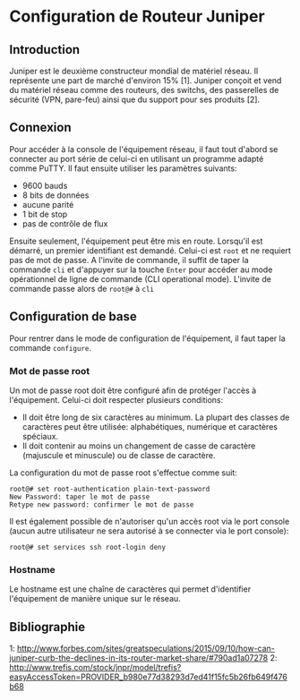 <head><link rel="stylesheet" type="text/css" href="./style.css"></head>

<!-- https://www.juniper.net/techpubs/en_US/junos15.1/topics/task/configuration/root-password.html -->

# Configuration de Routeur Juniper

## Introduction
Juniper est le deuxième constructeur mondial de matériel réseau. Il représente
une part de marché d'environ 15% [1]. Juniper conçoit et vend du matériel réseau
comme des routeurs, des switchs, des passerelles de sécurité (VPN, pare-feu)
ainsi que du support pour ses produits [2].

## Connexion
Pour accéder à la console de l'équipement réseau, il faut tout d'abord se
connecter au port série de celui-ci en utilisant un programme adapté comme
PuTTY. Il faut ensuite utiliser les paramètres suivants:

* 9600 bauds
* 8 bits de données
* aucune parité
* 1 bit de stop
* pas de contrôle de flux

Ensuite seulement, l'équipement peut être mis en route. Lorsqu'il est démarré,
un premier identifiant est demandé. Celui-ci est `root` et ne requiert pas de
mot de passe.  A l'invite de commande, il suffit de taper la commande `cli` et
d'appuyer sur la touche `Enter` pour accéder au mode opérationnel de ligne de
commande (CLI operational mode). L'invite de commande passe alors de `root@#` à
`cli`

## Configuration de base
Pour rentrer dans le mode de configuration de l'équipement, il faut taper la
commande `configure`.

### Mot de passe root
Un mot de passe root doit être configuré afin de protéger l'accès à
l'équipement. Celui-ci doit respecter plusieurs conditions:

* Il doit être long de six caractères au minimum. La plupart des classes de
  caractères peut être utilisée: alphabétiques, numérique et caractères
  spéciaux.
* Il doit contenir au moins un changement de casse de caractère (majuscule et
  minuscule) ou de classe de caractère.

La configuration du mot de passe root s'effectue comme suit:

	root@# set root-authentication plain-text-password
	New Password: taper le mot de passe
	Retype new password: confirmer le mot de passe

Il est également possible de n'autoriser qu'un accès root via le port console
(aucun autre utilisateur ne sera autorisé à se connecter via le port console):

	root@# set services ssh root-login deny

### Hostname
Le hostname est une chaîne de caractères qui permet d'identifier l'équipement
de manière unique sur le réseau.

## Bibliographie
1: http://www.forbes.com/sites/greatspeculations/2015/09/10/how-can-juniper-curb-the-declines-in-its-router-market-share/#790ad1a07278
2: http://www.trefis.com/stock/jnpr/model/trefis?easyAccessToken=PROVIDER_b980e77d38293d7ed41f15fc5b26fb649f476b68
